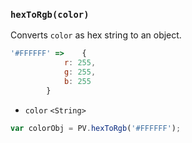 ### ``hexToRgb(color)``
Converts ``color`` as hex string to an object.
```js
'#FFFFFF' => 	{
			r: 255,
			g: 255,
			b: 255
		}
```

- `color` `<String>`

```js
var colorObj = PV.hexToRgb('#FFFFFF');
```